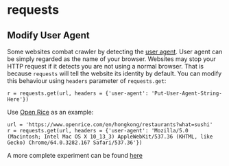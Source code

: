 # requests

## Modify User Agent

Some websites combat crawler by detecting the [user agent](https://en.wikipedia.org/wiki/User_agent). User agent can be simply regarded as the name of your browser. Websites may stop your HTTP request if it detects you are not using a normal browser. That is because `requests` will tell the website its identity by default. You can modify this behaviour using `headers` parameter of `requests.get`:

```
r = requests.get(url, headers = {'user-agent': 'Put-User-Agent-String-Here'})
```

Use [Open Rice](openrice.com) as an example:

```
url = 'https://www.openrice.com/en/hongkong/restaurants?what=sushi'
r = requests.get(url, headers = {'user-agent': 'Mozilla/5.0 (Macintosh; Intel Mac OS X 10_13_3) AppleWebKit/537.36 (KHTML, like Gecko) Chrome/64.0.3282.167 Safari/537.36'})
```

A more complete experiment can be found [here](https://github.com/hupili/python-for-data-and-media-communication/blob/master/w4-scraper/Open%20Rice.ipynb)